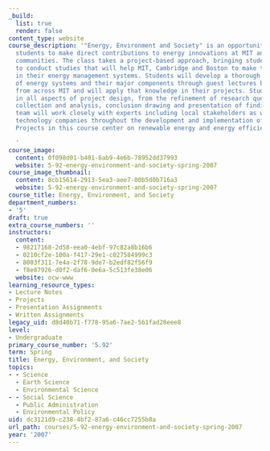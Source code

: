```yaml
---
_build:
  list: true
  render: false
content_type: website
course_description: '"Energy, Environment and Society" is an opportunity for first-year
  students to make direct contributions to energy innovations at MIT and in local
  communities. The class takes a project-based approach, bringing student teams together
  to conduct studies that will help MIT, Cambridge and Boston to make tangible improvements
  in their energy management systems. Students will develop a thorough understanding
  of energy systems and their major components through guest lectures by researchers
  from across MIT and will apply that knowledge in their projects. Students are involved
  in all aspects of project design, from the refinement of research questions to data
  collection and analysis, conclusion drawing and presentation of findings. Each student
  team will work closely with experts including local stakeholders as well as leading
  technology companies throughout the development and implementation of their projects.
  Projects in this course center on renewable energy and energy efficiency.

  '
course_image:
  content: 0f098d01-b401-6ab9-4e6b-78952dd37993
  website: 5-92-energy-environment-and-society-spring-2007
course_image_thumbnail:
  content: 8cb15614-2913-5ea3-aee7-00b5d0b716a3
  website: 5-92-energy-environment-and-society-spring-2007
course_title: Energy, Environment, and Society
department_numbers:
- '5'
draft: true
extra_course_numbers: ''
instructors:
  content:
  - 98217168-2d58-eea0-4ebf-97c82a8b16b6
  - 0210cf2e-100a-f417-29e1-c027584999c3
  - 8003f311-7e4a-2f78-9de7-b2edf82f56f9
  - f8e87926-d0f2-daf6-0e6a-5c513fe38e06
  website: ocw-www
learning_resource_types:
- Lecture Notes
- Projects
- Presentation Assignments
- Written Assignments
legacy_uid: d8d40b71-f778-95a6-7ae2-561fad28eee8
level:
- Undergraduate
primary_course_number: '5.92'
term: Spring
title: Energy, Environment, and Society
topics:
- - Science
  - Earth Science
  - Environmental Science
- - Social Science
  - Public Administration
  - Environmental Policy
uid: dc3121d9-c238-4bf2-87a6-c46cc7255b8a
url_path: courses/5-92-energy-environment-and-society-spring-2007
year: '2007'
---
```


